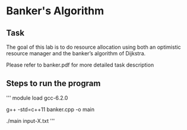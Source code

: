 # Banker's Algorithm

## Task
The goal of this lab is to do resource allocation using both an optimistic resource manager and the banker’s algorithm of Dijkstra.

Please refer to banker.pdf for more detailed task description

## Steps to run the program
'''
module load gcc-6.2.0

g++ -std=c++11 banker.cpp -o main

./main input-X.txt
'''
